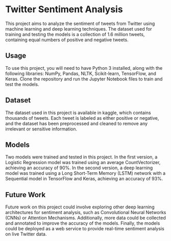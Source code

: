 # Twitter Sentiment Analysis

This project aims to analyze the sentiment of tweets from Twitter using machine learning and deep learning techniques. The dataset used for training and testing the models is a collection of 1.6 million tweets, containing equal numbers of positive and negative tweets.

## Usage

To use this project, you will need to have Python 3 installed, along with the following libraries: NumPy, Pandas, NLTK, Scikit-learn, TensorFlow, and Keras. Clone the repository and run the Jupyter Notebook files to train and test the models.

## Dataset

The dataset used in this project is available in kaggle, which contains thousands of tweets. Each tweet is labeled as either positive or negative, and the dataset has been preprocessed and cleaned to remove any irrelevant or sensitive information.

## Models

Two models were trained and tested in this project. In the first version, a Logistic Regression model was trained using an average CountVectorizer, achieving an accuracy of 90%. In the second version, a deep learning model was trained using a Long Short-Term Memory (LSTM) network with a Sequential model in TensorFlow and Keras, achieving an accuracy of 93%.

## Future Work

Future work on this project could involve exploring other deep learning architectures for sentiment analysis, such as Convolutional Neural Networks (CNNs) or Attention Mechanisms. Additionally, more data could be collected and annotated to improve the accuracy of the models. Finally, the models could be deployed as a web service to provide real-time sentiment analysis on live Twitter data.
